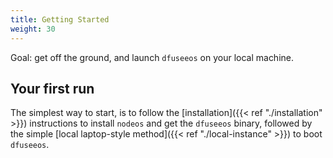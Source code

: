 ```yaml
---
title: Getting Started
weight: 30
---
```


Goal: get off the ground, and launch `dfuseeos` on your local machine.

## Your first run

The simplest way to start, is to follow the
[installation]({{< ref "./installation" >}}) instructions to install `nodeos` and
get the `dfuseeos` binary, followed by the simple
[local laptop-style method]({{< ref "./local-instance" >}}) to boot `dfuseeos`.
